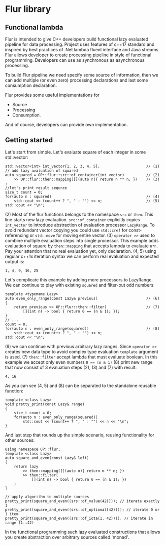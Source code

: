 # Flur library

## Functional lambda 

Flur is intended to give C++ developers build functional lazy evaluated pipeline for data 
processing. Project uses features of c++17 standard and inspired by best practices of
.Net lambda fluent interface and Java streams.
Flur allows developer to create processing pipeline in style of functional programming. 
Developers can use as synchronous as
asynchronous processing.

To build Flur pipeline we need specify some source of information, then we can add 
multiple (or even zero) processing declarations and last some consumption 
declaration.

Flur provides some useful implementations for 
- Source
- Processing
- Consumption.

And of course, developers can provide own implementation.

## Getting started
Let's start from simple. Let's evaluate square of each integer in some std::vector:

    std::vector<int> int_vector{1, 2, 3, 4, 5};                     // (1)
    // add lazy avaluation of squared                       
    auto squared = OP::flur::src::of_container(int_vector)          // (2)
        >> OP::flur::then::mapping([](auto n){ return n ** n; })    // (3)
    ;
    //let's print result sequnce
    size_t count = 0;
    for(auto n : squared)                                           // (4)
        std::cout << (count++ ? ", " : "") << n;                    // (5)
    std::cout << "\n";

(2) Most of the flur functions belongs to the namespace `src` or `then`. This line starts 
new lazy evaluation. `src::of_container` explicitly copies `int_vector` to 
introduce abstraction of evaluation processor `LazyRange`. To avoid redundant vector copying
you could use `std::cref` for const-referencing or `std::move` for moving entire vector.
(3) `operator >>` used to combine multiple evaluation steps into single processor. This example
adds evaluation of square by `then::mapping` that accepts lambda to evaluate `n*n`. Pay your 
attention that no real evaluation yet, only declaration.
(4, 5) using regular c++1x iteration syntax we can perform real evaluation and expected output is:

    1, 4, 9, 16, 25

Let's complicate this example by adding more processors to LazyRange. We can continue to play with
existing `squared` and filter-out odd numbers:

    template <typename Lazy>
    auto even_only_range(const Lazy& previous)                      // (6)
    {
        return previous >> OP::flur::then::filter(                  // (7)
            [](int n) -> bool { return 0 == (n & 1); });
    }
    // ...
    count = 0;
    for(auto n : even_only_range(squared))                          // (8)
        std::cout << (count++ ? ", " : "") << n;
    std::cout << "\n";
    
(6) we can continue with previous arbitrary lazy ranges. Since `operator >>` creates new data type 
to avoid complex type evaluation `template` argument is used.
(7) `then::filter` accept lambda that must evaluate boolean. In this example we accept only even 
numbers `0 == (n & 1)`
(8) print new range that now consist of 3 evaluation steps (2), (3) and (7) with result:

    4, 16

As you can see (4, 5) and (8) can be separated to the standalone reusable function:

    template <class Lazy>
    void pretty_print(const Lazy& range)
    {
        size_t count = 0;
        for(auto n : even_only_range(squared))                          
            std::cout << (count++ ? ", " : "") << n << "\n";            
    }

And last step that rounds up the simple scenario, reusing functionality for other sources:

    using namespace OP::flur;
    template <class Lazy>
    auto square_and_even(const Lazy& left)
    {
        return lazy 
            >> then::mapping([](auto n){ return n ** n; }) 
            >> then::filter( 
                [](int n) -> bool { return 0 == (n & 1); })
        ;
    }
    
    // apply algorithm to multiple sources
    pretty_print(square_and_even((srs::of_value(42)))); // iterate exactly 1 
    pretty_print(square_and_even((srs::of_optional(42)))); // iterate 0 or 1 item
    pretty_print(square_and_even((srs::of_iota(1, 42)))); // iterate in range [1..42)

In the functional programming such lazy evaluated constructions that allows you create abstraction over 
arbitrary sources called 'monad'.

